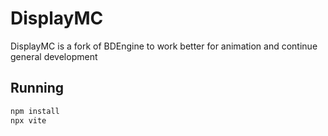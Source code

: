 # DisplayMC
DisplayMC is a fork of BDEngine to work better for animation and continue general development

## Running
```sh
npm install
npx vite
```